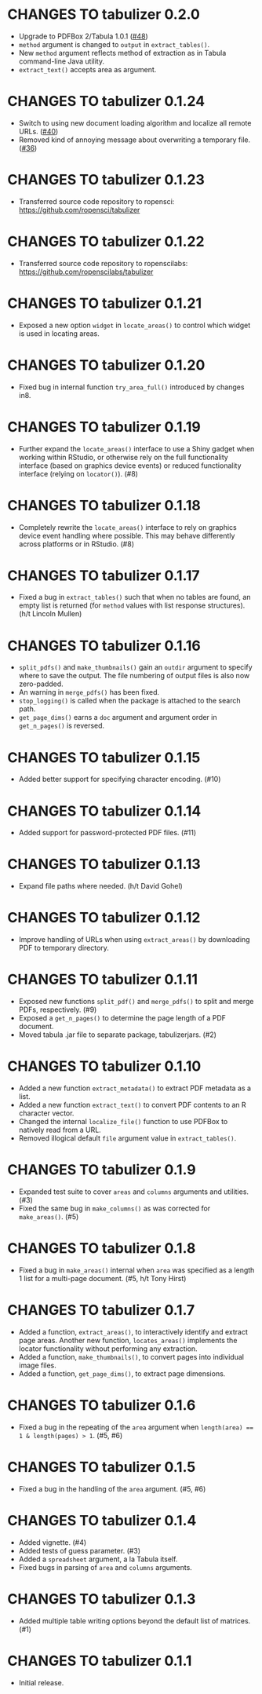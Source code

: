 # CHANGES TO tabulizer 0.2.0

* Upgrade to PDFBox 2/Tabula 1.0.1 ([#48](https://github.com/ropensci/tabulizer/issues/48))
* `method` argument is changed to `output` in `extract_tables()`.
* New `method` argument reflects method of extraction as in Tabula command-line Java utility.
* `extract_text()` accepts area as argument.

# CHANGES TO tabulizer 0.1.24

* Switch to using new document loading algorithm and localize all remote URLs. ([#40](https://github.com/ropensci/tabulizer/issues/40))
* Removed kind of annoying message about overwriting a temporary file. ([#36](https://github.com/ropensci/tabulizer/issues/36))

# CHANGES TO tabulizer 0.1.23

* Transferred source code repository to ropensci: https://github.com/ropensci/tabulizer

# CHANGES TO tabulizer 0.1.22

* Transferred source code repository to ropenscilabs: https://github.com/ropenscilabs/tabulizer

# CHANGES TO tabulizer 0.1.21

* Exposed a new option `widget` in `locate_areas()` to control which widget is used in locating areas. 

# CHANGES TO tabulizer 0.1.20

* Fixed bug in internal function `try_area_full()` introduced by changes in8.

# CHANGES TO tabulizer 0.1.19

* Further expand the `locate_areas()` interface to use a Shiny gadget when working within RStudio, or otherwise rely on the full functionality interface (based on graphics device events) or reduced functionality interface (relying on `locator()`). (#8)

# CHANGES TO tabulizer 0.1.18

* Completely rewrite the `locate_areas()` interface to rely on graphics device event handling where possible. This may behave differently across platforms or in RStudio. (#8)

# CHANGES TO tabulizer 0.1.17

* Fixed a bug in `extract_tables()` such that when no tables are found, an empty list is returned (for `method` values with list response structures). (h/t Lincoln Mullen)

# CHANGES TO tabulizer 0.1.16

* `split_pdfs()` and `make_thumbnails()` gain an `outdir` argument to specify where to save the output. The file numbering of output files is also now zero-padded.
* An warning in `merge_pdfs()` has been fixed.
* `stop_logging()` is called when the package is attached to the search path.
* `get_page_dims()` earns a `doc` argument and argument order in `get_n_pages()` is reversed.

# CHANGES TO tabulizer 0.1.15

* Added better support for specifying character encoding. (#10)

# CHANGES TO tabulizer 0.1.14

* Added support for password-protected PDF files. (#11)

# CHANGES TO tabulizer 0.1.13

* Expand file paths where needed. (h/t David Gohel)

# CHANGES TO tabulizer 0.1.12

* Improve handling of URLs when using `extract_areas()` by downloading PDF to temporary directory.

# CHANGES TO tabulizer 0.1.11

* Exposed new functions `split_pdf()` and `merge_pdfs()` to split and merge PDFs, respectively. (#9)
* Exposed a `get_n_pages()` to determine the page length of a PDF document.
* Moved tabula .jar file to separate package, tabulizerjars. (#2)

# CHANGES TO tabulizer 0.1.10

* Added a new function `extract_metadata()` to extract PDF metadata as a list.
* Added a new function `extract_text()` to convert PDF contents to an R character vector.
* Changed the internal `localize_file()` function to use PDFBox to natively read from a URL.
* Removed illogical default `file` argument value in `extract_tables()`.

# CHANGES TO tabulizer 0.1.9

* Expanded test suite to cover `areas` and `columns` arguments and utilities. (#3)
* Fixed the same bug in `make_columns()` as was corrected for `make_areas()`. (#5)

# CHANGES TO tabulizer 0.1.8

* Fixed a bug in `make_areas()` internal when `area` was specified as a length 1 list for a multi-page document. (#5, h/t Tony Hirst)

# CHANGES TO tabulizer 0.1.7

* Added a function, `extract_areas()`, to interactively identify and extract page areas. Another new function, `locates_areas()` implements the locator functionality without performing any extraction.
* Added a function, `make_thumbnails()`, to convert pages into individual image files.
* Added a function, `get_page_dims()`, to extract page dimensions.

# CHANGES TO tabulizer 0.1.6

* Fixed a bug in the repeating of the `area` argument when `length(area) == 1 & length(pages) > 1`. (#5, #6)

# CHANGES TO tabulizer 0.1.5

* Fixed a bug in the handling of the `area` argument. (#5, #6)

# CHANGES TO tabulizer 0.1.4

* Added vignette. (#4)
* Added tests of guess parameter. (#3)
* Added a `spreadsheet` argument, a la Tabula itself.
* Fixed bugs in parsing of `area` and `columns` arguments.

# CHANGES TO tabulizer 0.1.3

* Added multiple table writing options beyond the default list of matrices. (#1)

# CHANGES TO tabulizer 0.1.1

* Initial release.
